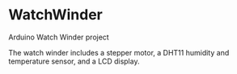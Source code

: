 # WatchWinder
Arduino Watch Winder project

The watch winder includes a stepper motor, a DHT11 humidity and temperature sensor, and a LCD display. 
